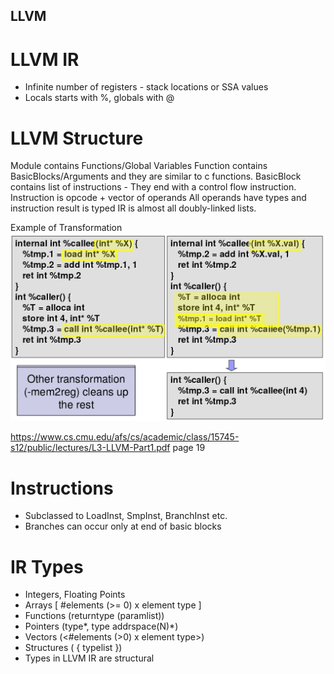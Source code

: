 ## LLVM

# LLVM IR
* Infinite number of registers - stack locations or SSA values
* Locals starts with %, globals with @

# LLVM Structure
Module contains Functions/Global Variables
Function contains BasicBlocks/Arguments and they are similar to c functions.
BasicBlock contains list of instructions - They end with a control flow instruction.
Instruction is opcode + vector of operands
All operands have types and instruction result is typed
IR is almost all doubly-linked lists.

Example of Transformation
![llvm](images/llvmtrans.png)

https://www.cs.cmu.edu/afs/cs/academic/class/15745-s12/public/lectures/L3-LLVM-Part1.pdf page 19

# Instructions
* Subclassed to LoadInst, SmpInst, BranchInst etc. 
* Branches can occur only at end of basic blocks

# IR Types
* Integers, Floating Points
* Arrays [ #elements (>= 0) x element type ]
* Functions (returntype (paramlist))
* Pointers (type*, type addrspace(N)*)
* Vectors (<#elements (>0) x element type>)
* Structures ( { typelist })
* Types in LLVM IR are structural

